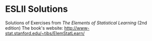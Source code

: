 ESLII Solutions
===============

Solutions of Exercises from *The Elements of Statistical Learning* (2nd edition)
The book's website: http://www-stat.stanford.edu/~tibs/ElemStatLearn/
